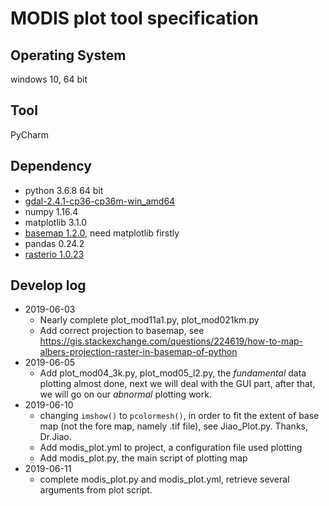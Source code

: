 # MODIS plot tool specification

## Operating System

windows 10, 64 bit
## Tool
PyCharm

## Dependency

* python 3.6.8 64 bit
* [gdal-2.4.1-cp36-cp36m-win_amd64](https://download.lfd.uci.edu/pythonlibs/t4jqbe6o/GDAL-2.4.1-cp36-cp36m-win_amd64.whl) 
* numpy 1.16.4
* matplotlib 3.1.0
* [basemap 1.2.0](https://download.lfd.uci.edu/pythonlibs/t4jqbe6o/basemap-1.2.0-cp36-cp36m-win_amd64.whl), need matplotlib firstly
* pandas 0.24.2
* [rasterio 1.0.23](https://download.lfd.uci.edu/pythonlibs/t4jqbe6o/rasterio-1.0.23-cp36-cp36m-win_amd64.whl)

## Develop log

* 2019-06-03
  * Nearly complete plot_mod11a1.py, plot_mod021km.py
  * Add correct projection to basemap, see https://gis.stackexchange.com/questions/224619/how-to-map-albers-projection-raster-in-basemap-of-python 
* 2019-06-05
  * Add plot_mod04_3k.py, plot_mod05_l2.py, the *fundamental* data plotting almost done, next we will deal with the GUI part, after that, we will go on our *abnormal* plotting work.
* 2019-06-10
  * changing `imshow()` to `pcolormesh()`, in order to fit the extent of base map (not the fore map, namely .tif file), see Jiao_Plot.py. Thanks, Dr.Jiao.
  * Add modis_plot.yml to project, a configuration file used plotting
  * Add modis_plot.py, the main script of plotting map
* 2019-06-11
  * complete modis_plot.py and modis_plot.yml, retrieve several arguments from plot script.
